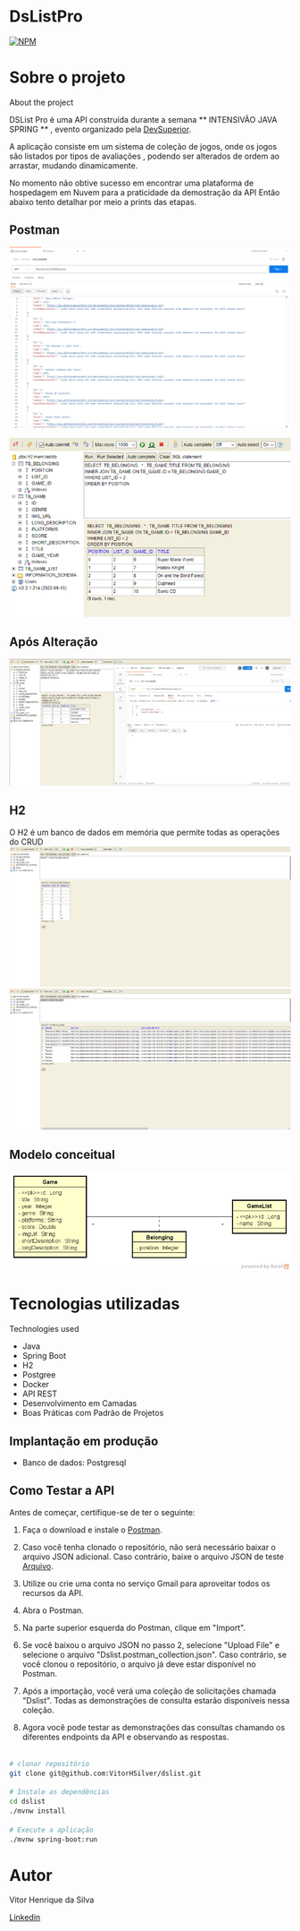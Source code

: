 # DsListPro
[![NPM](https://img.shields.io/npm/l/react)](https://github.com/VitorHSilver/dslist/blob/main/LICENSE) 

# Sobre o projeto 
About the project

DSList Pro é uma API  construída durante a semana ** INTENSIVÃO JAVA SPRING ** , evento organizado pela [DevSuperior](https://devsuperior.com "Site da DevSuperior").

A aplicação consiste em um sistema de coleção de jogos, onde os jogos são listados por tipos de avaliações , podendo ser alterados de ordem ao arrastar, mudando dinamicamente.


No momento não obtive sucesso em encontrar uma plataforma de hospedagem em Nuvem para a praticidade da demostração da API
Então abaixo tento detalhar por meio a prints das etapas.

## Postman
![Consulta](https://github.com/VitorHSilver/dslist/blob/main/assets/QueryPostman.PNG) 

![Consulta](https://github.com/VitorHSilver/dslist/blob/main/assets/ConsultaH2.png) 

## Após Alteração

![ConsultaAposMudança](https://github.com/VitorHSilver/dslist/blob/main/assets/AfterQuery.jpg) 


## H2
O H2 é um banco de dados em memória que permite todas as operações do CRUD
![H2](https://github.com/VitorHSilver/dslist/blob/main/assets/h2.png) ![H2.1](https://github.com/VitorHSilver/dslist/blob/main/assets/h2.1.png)



## Modelo conceitual
![Modelo Conceitual](https://github.com/VitorHSilver/dslist/blob/main/assets/dslist-model.png)

# Tecnologias utilizadas
Technologies used

- Java
- Spring Boot
- H2
- Postgree
- Docker
- API REST
- Desenvolvimento em Camadas
- Boas Práticas com Padrão de Projetos

## Implantação em produção

- Banco de dados: Postgresql


## Como Testar a API

Antes de começar, certifique-se de ter o seguinte:

1. Faça o download e instale o [Postman](https://www.postman.com/downloads/).

2. Caso você tenha clonado o repositório, não será necessário baixar o arquivo JSON adicional. Caso contrário, baixe o arquivo JSON de teste [Arquivo](https://github.com/VitorHSilver/dslist/blob/main/postman/postman/Dslist.postman_collection.json).

3. Utilize ou crie uma conta no serviço Gmail  para aproveitar todos os recursos da API.

4. Abra o Postman.

5. Na parte superior esquerda do Postman, clique em "Import".

6. Se você baixou o arquivo JSON no passo 2, selecione "Upload File" e selecione o arquivo "Dslist.postman_collection.json". Caso contrário, se você clonou o repositório, o arquivo já deve estar disponível no Postman.

7. Após a importação, você verá uma coleção de solicitações chamada "Dslist". Todas as demonstrações de consulta estarão disponíveis nessa coleção.

8. Agora você pode testar as demonstrações das consultas chamando os diferentes endpoints da API e observando as respostas.



```bash

# clonar repositório
git clone git@github.com:VitorHSilver/dslist.git

# Instale as dependências
cd dslist
./mvnw install

# Execute a aplicação
./mvnw spring-boot:run
```

# Autor

Vitor Henrique da Silva

[Linkedin](https://www.linkedin.com/in/vitor-hsilver)
